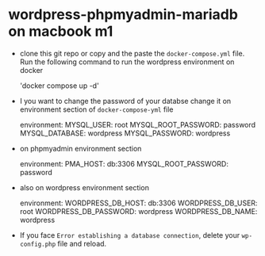 # wordpress-phpmyadmin-mariadb on macbook m1

- clone this git repo or copy and the paste the `docker-compose.yml` file. Run the following command to run the wordpress environment on docker

    'docker compose up -d'

- I you want to change the password of your databse change it on environment section of `docker-compose-yml` file


    environment:
      MYSQL_USER: root
      MYSQL_ROOT_PASSWORD: password
      MYSQL_DATABASE: wordpress
      MYSQL_PASSWORD: wordpress
      

- on phpmyadmin environment section


    environment:
      PMA_HOST: db:3306
      MYSQL_ROOT_PASSWORD: password



- also on wordpress environment section


    environment:
      WORDPRESS_DB_HOST: db:3306
      WORDPRESS_DB_USER: root
      WORDPRESS_DB_PASSWORD: wordpress
      WORDPRESS_DB_NAME: wordpress


- If you face `Error establishing a database connection`, delete your `wp-config.php` file and reload.

